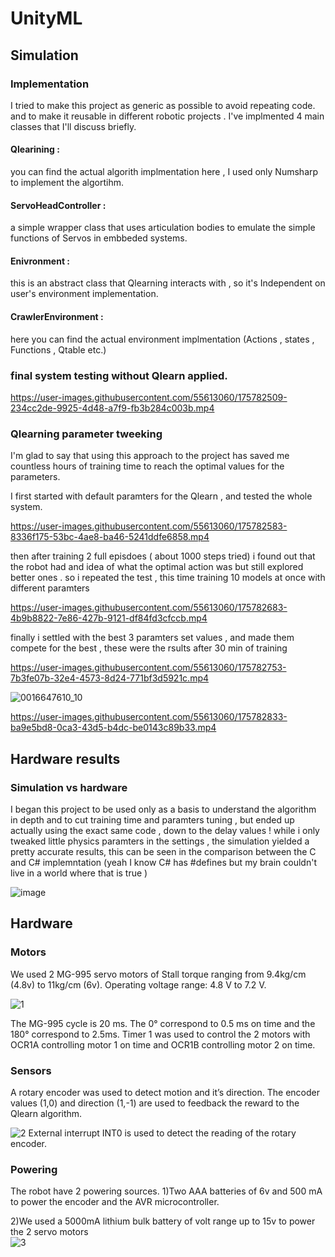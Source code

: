 # UnityML

## Simulation

### Implementation
I tried to make this project as generic as possible to avoid repeating code. and to make it reusable in different robotic projects .
I've implmented 4 main classes that I'll discuss briefly.

#### Qlearining : 
you can find the actual algorith implmentation here , I used only Numsharp to implement the algortihm.

#### ServoHeadController : 
a simple wrapper class that uses articulation bodies to emulate the simple functions of Servos in embbeded systems.

#### Enivronment : 
this is an abstract class that Qlearning interacts with , so it's Independent on user's environment implementation.

#### CrawlerEnvironment : 
here you can find the actual environment implmentation (Actions , states , Functions , Qtable etc.)

### final system testing without Qlearn applied. 

https://user-images.githubusercontent.com/55613060/175782509-234cc2de-9925-4d48-a7f9-fb3b284c003b.mp4

### Qlearning parameter tweeking 
I'm glad to say that using this approach to the project has saved me countless hours of training time to reach the optimal values for the parameters.

I first started with default paramters for the Qlearn , and tested the whole system.

https://user-images.githubusercontent.com/55613060/175782583-8336f175-53bc-4ae8-ba46-5241ddfe6858.mp4

then after training 2 full episdoes ( about 1000 steps tried) i found out that the robot had and idea of what the optimal action was but still explored better ones . 
so i repeated the test , this time training 10 models at once with different paramters 

https://user-images.githubusercontent.com/55613060/175782683-4b9b8822-7e86-427b-9121-df84fd3cfccb.mp4

finally i settled with the best 3 paramters set values , and made them compete for the best , these were the rsults after 30 min of training 

https://user-images.githubusercontent.com/55613060/175782753-7b3fe07b-32e4-4573-8d24-771bf3d5921c.mp4

![0016647610_10](https://user-images.githubusercontent.com/55613060/175782821-d5d5d988-1b8c-469a-a159-705e3e1ef80f.jpg)

https://user-images.githubusercontent.com/55613060/175782833-ba9e5bd8-0ca3-43d5-b4dc-be0143c89b33.mp4



## Hardware results

### Simulation vs hardware
I began this project to be used only as a basis to understand the algorithm in depth and to cut training time and paramters tuning , but ended up actually using the exact same code , down to the delay values ! 
while i only tweaked little physics paramters in the settings , the simulation yielded a pretty accurate results, this can be seen in the comparison between the C and C# implemntation (yeah I know C# has #defines but my brain couldn't live in a world where that is true )

![image](https://user-images.githubusercontent.com/55613060/175784000-e1bf9d34-abc0-4aff-be46-8eb30090023e.png)



## Hardware

### Motors
We used 2 MG-995 servo motors of Stall torque ranging from  9.4kg/cm (4.8v) to 11kg/cm (6v). Operating voltage range: 4.8 V to 7.2 V.

![1](https://user-images.githubusercontent.com/76854651/176740283-9d32f1ca-18ca-4c33-ad35-f04383ad7d38.jpg)

The MG-995 cycle is 20 ms. The 0° correspond to 0.5 ms on time and the 180° correspond to  2.5ms. Timer 1 was used to control the 2 motors with OCR1A controlling motor 1 on time  and OCR1B controlling motor 2 on time.

### Sensors
A rotary encoder was used to detect motion and it’s direction. The encoder values (1,0) and direction (1,-1) are used to feedback the reward to the Qlearn algorithm.

![2](https://user-images.githubusercontent.com/76854651/176740687-db6280d9-7384-449b-aa50-fcb5d5612b6b.jpg)
External interrupt INT0 is used to detect the reading of the rotary encoder.

### Powering
The robot have 2 powering sources. 
1)Two AAA batteries of 6v  and 500 mA to power the encoder and the AVR microcontroller.

2)We used a 5000mA lithium bulk battery of volt range up to 15v to power the 2 servo motors  
![3](https://user-images.githubusercontent.com/76854651/176741056-599e8062-b92d-4ba5-8fe5-01a07cd22830.jpg)




